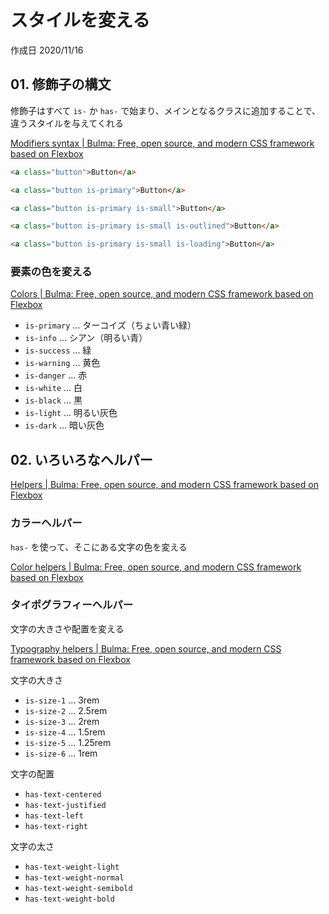 # スタイルを変える

作成日 2020/11/16

## 01. 修飾子の構文

修飾子はすべて `is-` か `has-` で始まり、メインとなるクラスに追加することで、違うスタイルを与えてくれる

[Modifiers syntax \| Bulma: Free, open source, and modern CSS framework based on Flexbox](https://bulma.io/documentation/overview/modifiers/)

```html
<a class="button">Button</a>

<a class="button is-primary">Button</a>

<a class="button is-primary is-small">Button</a>

<a class="button is-primary is-small is-outlined">Button</a>

<a class="button is-primary is-small is-loading">Button</a>
```

### 要素の色を変える

[Colors \| Bulma: Free, open source, and modern CSS framework based on Flexbox](https://bulma.io/documentation/overview/colors/)

- `is-primary` ... ターコイズ（ちょい青い緑）
- `is-info` ... シアン（明るい青）
- `is-success` ... 緑
- `is-warning` ... 黄色
- `is-danger` ... 赤
- `is-white` ... 白
- `is-black` ... 黒
- `is-light` ... 明るい灰色
- `is-dark` ... 暗い灰色

## 02. いろいろなヘルパー

[Helpers \| Bulma: Free, open source, and modern CSS framework based on Flexbox](https://bulma.io/documentation/helpers/)

### カラーヘルパー

`has-` を使って、そこにある文字の色を変える

[Color helpers \| Bulma: Free, open source, and modern CSS framework based on Flexbox](https://bulma.io/documentation/helpers/color-helpers/)

### タイポグラフィーヘルパー

文字の大きさや配置を変える

[Typography helpers \| Bulma: Free, open source, and modern CSS framework based on Flexbox](https://bulma.io/documentation/helpers/typography-helpers/)

文字の大きさ

- `is-size-1` ... 3rem
- `is-size-2` ... 2.5rem
- `is-size-3` ... 2rem
- `is-size-4` ... 1.5rem
- `is-size-5` ... 1.25rem
- `is-size-6` ... 1rem

文字の配置

- `has-text-centered`
- `has-text-justified`
- `has-text-left`
- `has-text-right`

文字の太さ

- `has-text-weight-light`
- `has-text-weight-normal`
- `has-text-weight-semibold`
- `has-text-weight-bold`

